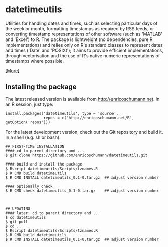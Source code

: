 # datetimeutils

Utilities for handling dates and times, such as
selecting particular days of the week or month,
formatting timestamps as required by RSS feeds, or
converting timestamp representations of other software
(such as 'MATLAB' and 'Excel') to R. The package is
lightweight (no dependencies, pure R implementations)
and relies only on R's standard classes to represent
dates and times ('Date' and 'POSIXt'); it aims to
provide efficient implementations, through
vectorisation and the use of R's native numeric
representations of timestamps where possible.

[ [More] ](http://enricoschumann.net/R/packages/datetimeutils/)

## Installing the package

The latest released version is available from
http://enricoschumann.net. In an R session, just type:

    install.packages('datetimeutils', type = 'source',
                     repos = c('http://enricoschumann.net/R', getOption('repos')))


For the latest development version, check out the Git repository and
build it. In a shell (e.g. sh or bash):

    ## FIRST-TIME INSTALLATION
    #### cd to parent directory and ...
    $ git clone https://github.com/enricoschumann/datetimeutils.git

    #### build and install the package
    $ Rscript datetimeutils/Scripts/tznames.R 
    $ R CMD build datetimeutils
    $ R CMD INSTALL datetimeutils_0.1-0.tar.gz  ## adjust version number

    #### optionally check
    $ R CMD check datetimeutils_0.1-0.tar.gz    ## adjust version number



    ## UPDATING
    #### later: cd to parent directory and ...
    $ cd datetimeutils
	$ git pull
	$ cd ..
	$ Rscript datetimeutils/Scripts/tznames.R 
    $ R CMD build datetimeutils
    $ R CMD INSTALL datetimeutils_0.1-0.tar.gz  ## adjust version number
